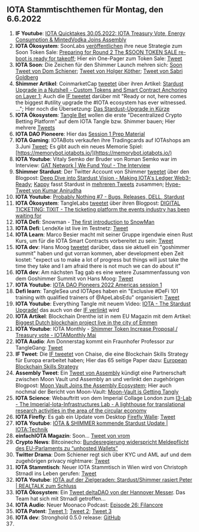 ## IOTA Stammtischthemen für Montag, den 6.6.2022

1. **IF Youtube**: [IOTA Quicktakes 30.05.2022: IOTA Treasury Vote, Energy Consumption & MintedVodka Joins Assembly](https://www.youtube.com/watch?v=jACGSjjuktg)
2. **IOTA Ökosystem**: SoonLabs [veröffentlichen](https://twitter.com/soon_labs/status/1531502615015501825?s=20&t=fXnUbk626AmI09tPFUSa7g) ihre neue Strategie zum Soon Token Sale: [Preparing for Round 2 The $SOON TOKEN SALE re-boot is ready for takeoff](https://soonlabs.medium.com/preparing-for-round-2-10e35ca53640); Hier ein One-Pager zum Token Sale: [Tweet](https://twitter.com/zizouIOTA/status/1531516736180211714?s=20&t=fXnUbk626AmI09tPFUSa7g)
3. **IOTA Soon**: Die Zeichen für den Shimmer Launch mehren sich: [Soon Tweet von Dom Schiener](https://twitter.com/DomSchiener/status/1531268786170503169?s=20&t=fXnUbk626AmI09tPFUSa7g); [Tweet von Holger Köther](https://twitter.com/HolgerKoether/status/1531272543323271168?s=20&t=fXnUbk626AmI09tPFUSa7g); [Tweet von Sabri Goldberg](https://twitter.com/Vrom14286662/status/1531630045411921921?s=20&t=x77p_KW0x9traCS3j1ObHQ)
4. **Shimmer Artikel**: CoinmarketCap [tweetet](https://twitter.com/CoinMarketCap/status/1531487766227582976?s=20&t=fXnUbk626AmI09tPFUSa7g) über ihren Artikel: [Stardust Upgrade in a Nutshell - Custom Tokens and Smart Contract Anchoring on Layer 1](https://coinmarketcap.com/gravity/articles/28957); Auch die [IF tweetet](https://twitter.com/iota/status/1531533427610099718?s=20&t=bUe7tMC5amrIpoLg4ta5nQ) darüber mit "Ready or not, here comes the biggest #utility upgrade the #IOTA ecosystem has ever witnessed. ..."; Hier noch die Übersetzung: [Das Stardust-Upgrade in Kürze](https://iota-kurs.de/das-stardust-upgrade-in-kuerze/)
5. **IOTA Ökosystem**: [Tangle Bet](https://twitter.com/TangleBet) wollen die erste "Decentralized Crypto Betting Platform" auf dem IOTA Tangle bzw. Shimmer bauen; Hier mehrere [Tweets](https://twitter.com/TangleBet/status/1531404087874535425?s=20&t=bUe7tMC5amrIpoLg4ta5nQ)
6. **IOTA DAO Pioneere**: Hier das [Session 1 Prep Material](https://docs.google.com/document/d/1km0qZv2utxVqoK3e2Ie3QbSaSXVloKU_Sfo90sCtkvs/edit#)
7. **IOTA Gaming**: IOTABots verkaufen ihre Tradingcards auf IOTAshops am 3.Juni [Tweet](https://twitter.com/iotabots/status/1531328082673512448?s=20&t=fXnUbk626AmI09tPFUSa7g); Es gibt auch ein neues Memorie Spiel: [https://memorybot.iotabots.io/](https://memorybot.iotabots.io/)
8. **IOTA Youtube**: Vitaly Semko der Bruder von Roman Semko war im Interview: [GAT Network | We Fund You! - The Interview](https://www.youtube.com/watch?v=D-lpUNsMlNI)
9. **Shimmer Stardust**: Der Twitter Account von Shimmer [tweetet](https://twitter.com/shimmernet/status/1531621596565504006?s=20&t=_ZZTJDc4b8_7M96_Cr4XGg) über den Blogpost: [Deep Dive into Stardust Vision - Making IOTA's Ledger Web3-Ready](https://blog.shimmer.network/stardust-upgrade-in-a-nutshell/); [Kappy](https://twitter.com/Rob_Daykin) fasst Stardust in [mehreren Tweets](https://twitter.com/Rob_Daykin/status/1531626622285135874?t=uMtYCW4htn6zytGZZyTv5Q&s=19) zusammen; [Hype-Tweet von Kumar Anirudha](https://twitter.com/kranirudha/status/1531631028992761858?s=20&t=OwXUL0jAkWtTJd8Z1nBtYw)
10. **IOTA Youtube**: [Probably Nothing #7 - Bugs, Releases, DELL, Stardust](https://www.youtube.com/watch?v=_kjJb9JQoRo)
11. **IOTA Ökosystem**: TangleLabs [tweetet](https://twitter.com/Tangle_Labs/status/1531606480104849413?s=20) über ihren Blogpost: [DIGITAL TICKETING: TIXIT - The ticketing platform the events industry has been waiting for](https://blog.tanglelabs.io/tixit-the-ticketing-platform-the-events-industry-has-been-waiting-for/)
12. **IOTA Defi**: Snowman - [The first introduction to SnowMan](https://medium.com/@SnowMan_Finance/the-first-introduction-to-snowman-c860ed224130)
13. **IOTA Defi**: LendeXe ist live im Testnetz: [Tweet](https://twitter.com/Sahinli0092/status/1531671635014598658?s=20)
14. **IOTA Learn**: Marco Besier macht mit seiner Gruppe irgendwie einen Rust Kurs, um für die IOTA Smart Contracts vorbereitet zu sein: [Tweet](https://twitter.com/marcobesier/status/1531891840554881026?s=20&t=OwXUL0jAkWtTJd8Z1nBtYw)
15. **IOTA dev**: Hans Moog [tweetet](https://twitter.com/hus_qy/status/1531563433132445698?s=20&t=OwXUL0jAkWtTJd8Z1nBtYw) darüber, dass sie aktuell ein "goshimmer summit" haben und gut vorran kommen, aber development eben Zeit kostet: "expect us to make a lot of progress but things will just take the time they take and I am afraid there is not much we can do about it"
16. **IOTA dev**: Am nächsten Tag gab es eine wetere Zusammenfassung von dem Goshimmer Summit von Hans Moog: [Tweet](https://twitter.com/hus_qy/status/1532069706626048001?s=20&t=3z41feBD_bFMYBpxfPFwYw)
17. **IOTA Youtube**: [IOTA DAO Pioneers 2022 Americas session 1](https://www.youtube.com/watch?v=GJhAMmRQOp8)
18. **Defi learn**: TangleSea und IOTApes haben ein "Exclusive #DeFi 101 training with qualified trainers of @ApeLabsEdu" organisiert: [Tweet](https://twitter.com/TangleSeaDEX/status/1531878208248762368?s=20&t=OwXUL0jAkWtTJd8Z1nBtYw)
19. **IOTA Youtube**: Everything Tangle mit neuem Video: [IOTA - The Stardust Upgrade!](https://www.youtube.com/watch?v=4qrwxUtxPwE&t=186s) das auch von der [IF verlinkt](https://twitter.com/iota/status/1531944756464562176?s=20&t=AQyiivMc8aVv5OvChnZc_g) wird
20. **IOTA Artikel**: Blockchain Drenthe ist in nem EU Magazin mit dem Artikel: [Biggest Dutch blockchain project live in the city of Emmen](https://northsearegion.eu/bling/news/biggest-dutch-blockchain-project-live-in-the-city-of-emmen/)
21. **IOTA Youtube**: IOTA Monthly - [Shimmer Token Increase Proposal / Treasury vote - IOTAMonthly Mai](https://www.youtube.com/watch?v=sujpLWjZE7E)
22. **IOTA Audio**: Am Donnerstag kommt ein Fraunhofer Professor zur TangleGang: [Tweet](https://twitter.com/GangTangleTalk/status/1531956899893104641?s=20&t=7lxdlXh931Dp7nfrWbXsTA)
23. **IF Tweet**: Die [IF tweetet](https://twitter.com/iota/status/1531938612186603522?s=20&t=NXm5whVqdn-oAp71d2srRg) von Chaise, die eine Blockchain Skills Strategy für Europa erarbeitet haben; Hier das 65 seitige Paper dazu: [European Blockchain Skills Strategy](https://chaise-blockchainskills.eu/wp-content/uploads/2022/05/CHAISE-European-Blockchain-Skills-Strategy.pdf)
24. **Assembly Tweet**: Ein [Tweet von Assembly](https://twitter.com/assembly_net/status/1531984345724076033?s=20&t=mBIFFhxezJq57-eevjRr2Q) kündigt eine Partnerschaft zwischen Moon Vault und Assembly an und verlinkt den zugehörigen Blogpost: [Moon Vault Joins the Assembly Ecosystem](https://blog.assembly.sc/moon-vault-joins-the-assembly-ecosystem/); Hier auch nochmal der Bericht von Moon-Vault: [Moon-Vault is Getting Tangly](https://medium.com/@MoonVault/moon-vault-is-getting-tangly-c1d138ed0a81)
25. **IOTA Science**: Webauftritt von dem Imperial Collage London zum [I3-Lab - The Imperial-Iota-Infrastructures Lab - A lighthouse for translational research activities in the area of the circular economy](https://www.imperial.ac.uk/iota-infrastructures-lab/people/)
26. **IOTA Firefly**: Es gab ein Update vom Desktop [Firefly Walle](https://firefly.iota.org/): [Tweet](https://twitter.com/tanglebay/status/1532087919464398849?s=20&t=3z41feBD_bFMYBpxfPFwYw)
27. **IOTA Youtube**: [IOTA & SHIMMER kommende Stardust Update | IOTA:Technik](https://www.youtube.com/watch?v=MziNKPhLDR0)
28. **einfachIOTA Magazin**: Soon... [Tweet von vrom](https://twitter.com/Vrom14286662/status/1532024018198568961?s=20&t=3z41feBD_bFMYBpxfPFwYw)
29. **Crypto News**: Bitcoinecho: [Bundesregierung widerspricht Meldepflicht des EU-Parlaments zu “unhosted Wallets”]( https://www.btc-echo.de/news/bundesregierung-sieht-tfr-entwurf-vom-eu-parlament-kritisch-144454/)
30. **Twitter Drama**: Dom Schiener regt sich über KYC und AML auf und dem zugehörigen privacy nightmare: [Tweet](https://twitter.com/DomSchiener/status/1532238199107600386?s=20&t=3z41feBD_bFMYBpxfPFwYw)
31. **IOTA Stammtisch**: Neuer IOTA Stammtisch in Wien wird von Christoph Strnadl ins Leben gerufen: [Tweet](https://twitter.com/archimate/status/1532111837721939969?t=HzOB7DmifqwXu0IQGCCdBA&s=19)
32. **IOTA Youtube**: [IOTA auf der Zielgeraden: Stardust/Shimmer rasiert Peter | REALTALK zum Schluss](https://www.youtube.com/watch?v=aR72HCz0GJU&feature=youtu.be)
33. **IOTA Ökosystem**: Ein [Tweet deltaDAO von der Hannover Messer](https://twitter.com/deltaDAO/status/1532349622273941509?s=20&t=az5m3tOENAqza2EXv5FTYw). Das Team hat sich mit Strnadl getroffen...
34. **IOTA Audio**: Neuer Moonaco Podcast: [Episode 26: Filancore](https://open.spotify.com/episode/3beXNhHEQGhe8Kiyuk3a7X)
35. **IOTA Patent**: [Tweet 1](https://twitter.com/muandelo/status/1532260035031605249); [Tweet 2](https://twitter.com/muandelo/status/1532258718506696705); [Tweet 3](https://twitter.com/muandelo/status/1532255785283108865)
36. **IOTA dev**: Stronghold 0.5.0 release: [GitHub](https://github.com/iotaledger/stronghold.rs)
37. 

